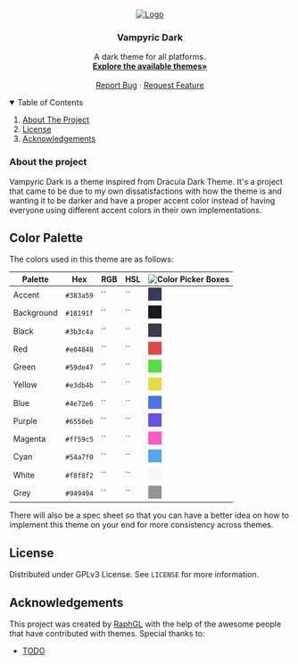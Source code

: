 <!-- PROJECT LOGO -->
<br />
<p align="center">
  <a href="https://github.com/VampyricDark/VampyricDark">
    <img src="images/logo.png" alt="Logo" width="80" height="80">
  </a>

  <h3 align="center">Vampyric Dark</h3>

  <p align="center">
     A dark theme for all platforms.
    <br />
    <a href="https://github.com/RaphGL/VampyricDark"><strong>Explore the available themes»</strong></a>
    <br />
    <br />
    <a href="https://github.com/VampyricDark/VampyricDark/issues">Report Bug</a>
    ·
    <a href="https://github.com/VampyricDark/VampyricDark/issues">Request Feature</a>
  </p>
</p>



<!-- TABLE OF CONTENTS -->
<details open="open">
  <summary>Table of Contents</summary>
  <ol>
    <li>
      <a href="#about-the-project">About The Project</a>
      <ul>
      </ul>
    </li>
    <li><a href="#license">License</a></li>
    <li><a href="#acknowledgements">Acknowledgements</a></li>
  </ol>
</details>



<!-- ABOUT THE PROJECT -->
### About the project
Vampyric Dark is a theme inspired from Dracula Dark Theme. It's a project that came to be due to my own dissatisfactions with how the theme is and wanting it
to be darker and have a proper accent color instead of having everyone using different accent colors in their own implementations.

<!-- GETTING STARTED -->
## Color Palette
The colors used in this theme are as follows:

<div align="center">

Palette      | Hex       | RGB   | HSL | ![Color Picker Boxes](https://draculatheme.com/static/img/color-boxes/eyedropper.png)
---          | ---       | ---   | --- | ---
Accent       | `#383a59` | ``    | ``  | <img alt="Accent Color" src="color_imgs/accent.png" height=24/>
Background   | `#18191f` | ``    | ``  | <img alt="Background Color" src="color_imgs/background.png" height=24/>
Black        | `#3b3c4a` | ``    | ``  | <img alt="Black Color" src="color_imgs/black.png" height=24/>
Red          | `#e04848` | ``    | ``  | <img alt="Red Color" src="color_imgs/red.png" height=24/>
Green        | `#59de47` | ``    | ``  | <img alt="Green Color" src="color_imgs/green.png" height=24/>
Yellow       | `#e3db4b` | ``    | ``  | <img alt="Yellow Color" src="color_imgs/yellow.png" height=24/>
Blue         | `#4e72e6` | ``    | ``  | <img alt="Blue Color" src="color_imgs/blue.png" height=24/>
Purple       | `#6550eb` | ``    | ``  | <img alt="Purple Color" src="color_imgs/purple.png" height=24/>
Magenta      | `#ff59c5` | ``    | ``  | <img alt="Magenta Color" src="color_imgs/magenta.png" height=24/>
Cyan         | `#54a7f0` | ``    | ``  | <img alt="Cyan Color" src="color_imgs/cyan.png" height=24/>
White        | `#f8f8f2` | ``    | ``  | <img alt="White Color" src="color_imgs/white.png" height=24/>
Grey         | `#949494` | ``    | ``  | <img alt="Grey Color" src="color_imgs/grey.png" height=24/>
  
</div>

There will also be a spec sheet so that you can have a better idea on how to implement this theme on your end for more consistency across themes.

## License

Distributed under GPLv3 License. See `LICENSE` for more information.

<!-- ACKNOWLEDGEMENTS -->
## Acknowledgements
This project was created by [RaphGL](https://github.com/RaphGL/) with the help of the awesome people that have contributed with themes.
Special thanks to:
- [TODO]()



<!-- MARKDOWN LINKS & IMAGES -->
<!-- https://www.markdownguide.org/basic-syntax/#reference-style-links -->
[contributors-shield]: https://img.shields.io/github/contributors/othneildrew/Best-README-Template.svg?style=for-the-badge
[contributors-url]: https://github.com/othneildrew/Best-README-Template/graphs/contributors
[forks-shield]: https://img.shields.io/github/forks/othneildrew/Best-README-Template.svg?style=for-the-badge
[forks-url]: https://github.com/othneildrew/Best-README-Template/network/members
[stars-shield]: https://img.shields.io/github/stars/othneildrew/Best-README-Template.svg?style=for-the-badge
[stars-url]: https://github.com/othneildrew/Best-README-Template/stargazers
[issues-shield]: https://img.shields.io/github/issues/othneildrew/Best-README-Template.svg?style=for-the-badge
[issues-url]: https://github.com/othneildrew/Best-README-Template/issues
[license-shield]: https://img.shields.io/github/license/othneildrew/Best-README-Template.svg?style=for-the-badge
[license-url]: https://github.com/othneildrew/Best-README-Template/blob/master/LICENSE.txt
[linkedin-shield]: https://img.shields.io/badge/-LinkedIn-black.svg?style=for-the-badge&logo=linkedin&colorB=555
[linkedin-url]: https://linkedin.com/in/othneildrew
[product-screenshot]: images/screenshot.png
